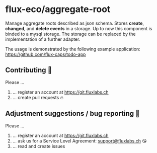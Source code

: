 # flux-eco/aggregate-root

Manage aggregate roots described as json schema. Stores **create**, **changed**, and 
**delete events** in a storage. Up to now this component is binded to a mysql storage. 
The storage can be replaced by the implementation of a further adapter.

The usage is demonstrated by the following example application:
https://github.com/flux-caps/todo-app


## Contributing :purple_heart:
Please ...
1. ... register an account at https://git.fluxlabs.ch
2. ... create pull requests :fire:


## Adjustment suggestions / bug reporting :feet:
Please ...
1. ... register an account at https://git.fluxlabs.ch
2. ... ask us for a Service Level Agreement: support@fluxlabs.ch :kissing_heart:
3. ... read and create issues